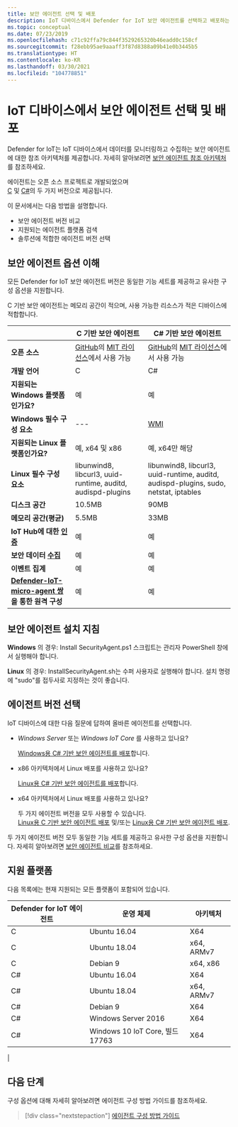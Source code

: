 ```yaml
---
title: 보안 에이전트 선택 및 배포
description: IoT 디바이스에서 Defender for IoT 보안 에이전트를 선택하고 배포하는 방법에 대해 알아봅니다.
ms.topic: conceptual
ms.date: 07/23/2019
ms.openlocfilehash: c71c92ffa79c844f3529265320b46eadd0c158cf
ms.sourcegitcommit: f28ebb95ae9aaaff3f87d8388a09b41e0b3445b5
ms.translationtype: HT
ms.contentlocale: ko-KR
ms.lasthandoff: 03/30/2021
ms.locfileid: "104778851"
---
```

# <a name="select-and-deploy-a-security-agent-on-your-iot-device"></a>IoT 디바이스에서 보안 에이전트 선택 및 배포

Defender for IoT는 IoT 디바이스에서 데이터를 모니터링하고 수집하는 보안 에이전트에 대한 참조 아키텍처를 제공합니다.
자세히 알아보려면 [보안 에이전트 참조 아키텍처](security-agent-architecture.md)를 참조하세요.

에이전트는 오픈 소스 프로젝트로 개발되었으며 <br> [C](https://aka.ms/iot-security-github-c) 및 [C#](https://aka.ms/iot-security-github-cs)의 두 가지 버전으로 제공됩니다.

이 문서에서는 다음 방법을 설명합니다.
- 보안 에이전트 버전 비교
- 지원되는 에이전트 플랫폼 검색
- 솔루션에 적합한 에이전트 버전 선택

## <a name="understand-security-agent-options"></a>보안 에이전트 옵션 이해

모든 Defender for IoT 보안 에이전트 버전은 동일한 기능 세트를 제공하고 유사한 구성 옵션을 지원합니다.

C 기반 보안 에이전트는 메모리 공간이 적으며, 사용 가능한 리소스가 적은 디바이스에 적합합니다.

|     | C 기반 보안 에이전트 | C# 기반 보안 에이전트 |
| --- | ----------- | --------- |
| **오픈 소스** | [GitHub](https://aka.ms/iot-security-github-c)의 [MIT 라이선스](https://en.wikipedia.org/wiki/MIT_License)에서 사용 가능 | [GitHub](https://aka.ms/iot-security-github-cs)의 [MIT 라이선스](https://en.wikipedia.org/wiki/MIT_License)에서 사용 가능 |
| **개발 언어**    | C | C# |
| **지원되는 Windows 플랫폼인가요?** | 예 | 예 |
| **Windows 필수 구성 요소** | --- | [WMI](/windows/desktop/wmisdk/) |
| **지원되는 Linux 플랫폼인가요?** | 예, x64 및 x86 | 예, x64만 해당 |
| **Linux 필수 구성 요소** | libunwind8, libcurl3, uuid-runtime, auditd, audispd-plugins | libunwind8, libcurl3, uuid-runtime, auditd, audispd-plugins, sudo, netstat, iptables |
| **디스크 공간** | 10.5MB | 90MB |
| **메모리 공간(평균)** | 5.5MB | 33MB |
| **IoT Hub에 대한 [인증](concept-security-agent-authentication-methods.md)** | 예 | 예 |
| **보안 데이터 [수집](how-to-agent-configuration.md#supported-security-events)** | 예 | 예 |
| **이벤트 집계** | 예 | 예 |
| **[Defender-IoT-micro-agent 쌍](concept-security-module.md)을 통한 원격 구성** | 예 | 예 |

## <a name="security-agent-installation-guidelines"></a>보안 에이전트 설치 지침

**Windows** 의 경우: Install SecurityAgent.ps1 스크립트는 관리자 PowerShell 창에서 실행해야 합니다.

**Linux** 의 경우: InstallSecurityAgent.sh는 수퍼 사용자로 실행해야 합니다. 설치 명령에 "sudo"를 접두사로 지정하는 것이 좋습니다.

## <a name="choose-an-agent-flavor"></a>에이전트 버전 선택

IoT 디바이스에 대한 다음 질문에 답하여 올바른 에이전트를 선택합니다.

- _Windows Server_ 또는 _Windows IoT Core_ 를 사용하고 있나요?

    [Windows용 C# 기반 보안 에이전트를 배포](how-to-deploy-windows-cs.md)합니다.

- x86 아키텍처에서 Linux 배포를 사용하고 있나요?

    [Linux용 C# 기반 보안 에이전트를 배포](how-to-deploy-linux-c.md)합니다.

- x64 아키텍처에서 Linux 배포를 사용하고 있나요?

    두 가지 에이전트 버전을 모두 사용할 수 있습니다. <br>
    [Linux용 C 기반 보안 에이전트 배포](how-to-deploy-linux-c.md) 및/또는 [Linux용 C# 기반 보안 에이전트 배포](how-to-deploy-linux-cs.md).

두 가지 에이전트 버전 모두 동일한 기능 세트를 제공하고 유사한 구성 옵션을 지원합니다.
자세히 알아보려면 [보안 에이전트 비교](how-to-deploy-agent.md#understand-security-agent-options)를 참조하세요.

## <a name="supported-platforms"></a>지원 플랫폼

다음 목록에는 현재 지원되는 모든 플랫폼이 포함되어 있습니다.

|Defender for IoT 에이전트 |운영 체제 |아키텍처 |
|--------------|------------|--------------|
|C|Ubuntu 16.04 |    X64|
|C|Ubuntu 18.04 |    x64, ARMv7|
|C|Debian 9 |    x64, x86|
|C#|Ubuntu 16.04     |X64|
|C#|Ubuntu 18.04    |x64, ARMv7|
|C#|Debian 9    |X64|
|C#|Windows Server 2016|    X64|
|C#|Windows 10 IoT Core, 빌드 17763    |X64|
|

## <a name="next-steps"></a>다음 단계

구성 옵션에 대해 자세히 알아보려면 에이전트 구성 방법 가이드를 참조하세요.
> [!div class="nextstepaction"]
> [에이전트 구성 방법 가이드](./how-to-agent-configuration.md)